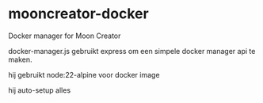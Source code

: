 # mooncreator-docker
Docker manager for Moon Creator

docker-manager.js gebruikt express om een simpele docker manager api te maken.

hij gebruikt node:22-alpine voor docker image

hij auto-setup alles
